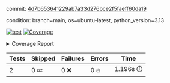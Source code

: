 commit: [4d7b653641229ab7a33d276bce2f5faeff60da19](https://github.com/rcmdnk/hydra-utils/tree/4d7b653641229ab7a33d276bce2f5faeff60da19)

condition: branch=main, os=ubuntu-latest, python_version=3.13

[![test](https://github.com/rcmdnk/hydra-utils/actions/workflows/test.yml/badge.svg)](https://github.com/rcmdnk/hydra-utils/actions/runs/12980566121)
<a href="https://github.com/rcmdnk/hydra-utils/blob/4d7b653641229ab7a33d276bce2f5faeff60da19/README.md"><img alt="Coverage" src="https://img.shields.io/badge/Coverage-16%25-red.svg" /></a><details><summary>Coverage Report </summary><table><tr><th>File</th><th>Stmts</th><th>Miss</th><th>Cover</th><th>Missing</th></tr><tbody><tr><td colspan="5"><b>src/hydra_utils</b></td></tr><tr><td>&nbsp; &nbsp;<a href="https://github.com/rcmdnk/hydra-utils/blob/4d7b653641229ab7a33d276bce2f5faeff60da19/src/hydra_utils/utils.py">utils.py</a></td><td>159</td><td>137</td><td>14%</td><td><a href="https://github.com/rcmdnk/hydra-utils/blob/4d7b653641229ab7a33d276bce2f5faeff60da19/src/hydra_utils/utils.py#L11">11</a>, <a href="https://github.com/rcmdnk/hydra-utils/blob/4d7b653641229ab7a33d276bce2f5faeff60da19/src/hydra_utils/utils.py#L19-L24">19&ndash;24</a>, <a href="https://github.com/rcmdnk/hydra-utils/blob/4d7b653641229ab7a33d276bce2f5faeff60da19/src/hydra_utils/utils.py#L29-L41">29&ndash;41</a>, <a href="https://github.com/rcmdnk/hydra-utils/blob/4d7b653641229ab7a33d276bce2f5faeff60da19/src/hydra_utils/utils.py#L45-L47">45&ndash;47</a>, <a href="https://github.com/rcmdnk/hydra-utils/blob/4d7b653641229ab7a33d276bce2f5faeff60da19/src/hydra_utils/utils.py#L67-L91">67&ndash;91</a>, <a href="https://github.com/rcmdnk/hydra-utils/blob/4d7b653641229ab7a33d276bce2f5faeff60da19/src/hydra_utils/utils.py#L95-L117">95&ndash;117</a>, <a href="https://github.com/rcmdnk/hydra-utils/blob/4d7b653641229ab7a33d276bce2f5faeff60da19/src/hydra_utils/utils.py#L121-L136">121&ndash;136</a>, <a href="https://github.com/rcmdnk/hydra-utils/blob/4d7b653641229ab7a33d276bce2f5faeff60da19/src/hydra_utils/utils.py#L150-L160">150&ndash;160</a>, <a href="https://github.com/rcmdnk/hydra-utils/blob/4d7b653641229ab7a33d276bce2f5faeff60da19/src/hydra_utils/utils.py#L164">164</a>, <a href="https://github.com/rcmdnk/hydra-utils/blob/4d7b653641229ab7a33d276bce2f5faeff60da19/src/hydra_utils/utils.py#L168">168</a>, <a href="https://github.com/rcmdnk/hydra-utils/blob/4d7b653641229ab7a33d276bce2f5faeff60da19/src/hydra_utils/utils.py#L172-L181">172&ndash;181</a>, <a href="https://github.com/rcmdnk/hydra-utils/blob/4d7b653641229ab7a33d276bce2f5faeff60da19/src/hydra_utils/utils.py#L185-L193">185&ndash;193</a>, <a href="https://github.com/rcmdnk/hydra-utils/blob/4d7b653641229ab7a33d276bce2f5faeff60da19/src/hydra_utils/utils.py#L201-L213">201&ndash;213</a>, <a href="https://github.com/rcmdnk/hydra-utils/blob/4d7b653641229ab7a33d276bce2f5faeff60da19/src/hydra_utils/utils.py#L226-L274">226&ndash;274</a></td></tr><tr><td><b>TOTAL</b></td><td><b>164</b></td><td><b>137</b></td><td><b>16%</b></td><td>&nbsp;</td></tr></tbody></table></details>

| Tests | Skipped | Failures | Errors | Time |
| ----- | ------- | -------- | -------- | ------------------ |
| 2 | 0 :zzz: | 0 :x: | 0 :fire: | 1.196s :stopwatch: |

